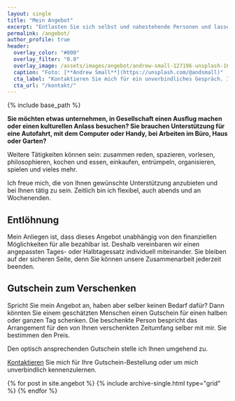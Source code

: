 ```yaml
---
layout: single
title: "Mein Angebot"
excerpt: "Entlasten Sie sich selbst und nahestehende Personen und lassen Sie sich auf eine neue, freundschaftliche Begegnung ein."
permalink: /angebot/
author_profile: true
header:
  overlay_color: "#000"
  overlay_filter: "0.0"
  overlay_image: /assets/images/angebot/andrew-small-127196-unsplash-1600.jpg
  caption: "Foto: [**Andrew Small**](https://unsplash.com/@andsmall)"
  cta_label: "Kontaktieren Sie mich für ein unverbindliches Gespräch. Ich freue mich."
  cta_url: "/kontakt/"
---
```

{% include base_path %}

**Sie möchten etwas unternehmen, in Gesellschaft einen Ausflug machen oder einen kulturellen Anlass besuchen? Sie brauchen Unterstützung für eine Autofahrt, mit dem Computer oder Handy, bei Arbeiten im Büro, Haus oder Garten?**

Weitere Tätigkeiten können sein: zusammen reden, spazieren, vorlesen, philosophieren, kochen und essen, einkaufen, entrümpeln, organisieren, spielen und vieles mehr.

Ich freue mich, die von Ihnen gewünschte Unterstützung anzubieten und bei Ihnen tätig zu sein. Zeitlich bin ich flexibel, auch abends und an Wochenenden.

## Entlöhnung

Mein Anliegen ist, dass dieses Angebot unabhängig von den finanziellen Möglichkeiten für alle bezahlbar ist. Deshalb vereinbaren wir einen angepassten Tages- oder Halbtagessatz individuell miteinander. 
Sie bleiben auf der sicheren Seite, denn Sie können unsere Zusammenarbeit jederzeit beenden.

## Gutschein zum Verschenken

Spricht Sie mein Angebot an, haben aber selber keinen Bedarf dafür? Dann könnten Sie einem geschätzten Menschen einen Gutschein für einen halben oder ganzen Tag schenken. Die beschenkte Person bespricht das Arrangement für den von Ihnen verschenkten Zeitumfang selber mit mir. Sie bestimmen den Preis.

Den optisch ansprechenden Gutschein stelle ich Ihnen umgehend zu.

[Kontaktieren](/kontakt/) Sie mich für Ihre Gutschein-Bestellung oder um mich unverbindlich kennenzulernen.

<div class="grid__wrapper">
  {% for post in site.angebot %}
    {% include archive-single.html type="grid" %}
  {% endfor %}
</div>
